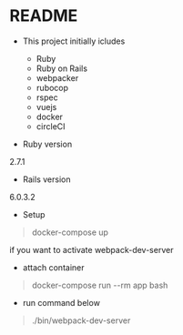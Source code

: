 # README

- This project initially icludes

  - Ruby 
  - Ruby on Rails
  - webpacker
  - rubocop
  - rspec
  - vuejs
  - docker
  - circleCI

* Ruby version

2.7.1

* Rails version

6.0.3.2

* Setup

> docker-compose up

if you want to activate webpack-dev-server

- attach container
> docker-compose run --rm app bash

- run command below

> ./bin/webpack-dev-server
